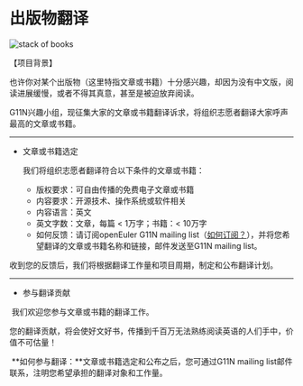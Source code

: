 # 出版物翻译

 ![stack of books](https://opensource.com/sites/default/files/styles/image-full-size/public/lead-images/books_stack_library_reading.jpg?itok=uulcS8Sw) 



【项目背景】  

也许你对某个出版物（这里特指文章或书籍）十分感兴趣，却因为没有中文版，阅读进展缓慢，或者不得其真意，甚至是被迫放弃阅读。  

G11N兴趣小组，现征集大家的文章或书籍翻译诉求，将组织志愿者翻译大家呼声最高的文章或书籍。  

****

* 文章或书籍选定   

   我们将组织志愿者翻译符合以下条件的文章或书籍：  
   
   * 版权要求：可自由传播的免费电子文章或书籍  
   * 内容要求：开源技术、操作系统或软件相关  
   * 内容语言：英文   
   * 英文字数：文章，每篇 < 1万字；书籍：< 10万字  
   * 如何反馈：请订阅openEuler G11N mailing list（[如何订阅？](https://gitee.com/openeuler/globalization/blob/master/openeuler-g11n-contribution-guide.md)），并将您希望翻译的文章或书籍名称和链接，邮件发送至G11N mailing list。  

​      收到您的反馈后，我们将根据翻译工作量和项目周期，制定和公布翻译计划。  

****

* 参与翻译贡献    

​      我们欢迎您参与文章或书籍的翻译工作。  

​      您的翻译贡献，将会使好文好书，传播到千百万无法熟练阅读英语的人们手中，价值不可估量！   

​      **如何参与翻译：**文章或书籍选定和公布之后，您可通过G11N mailing list邮件联系，注明您希望承担的翻译对象和工作量。